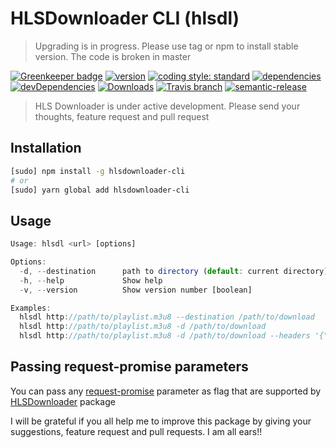# HLSDownloader CLI (hlsdl)

> Upgrading is in progress. Please use tag or npm to install stable version. The code is broken in master

[![Greenkeeper badge](https://badges.greenkeeper.io/nmrony/hlsdownloader-cli.svg)](https://greenkeeper.io/)
[![version][npm-version]][npm-url] [![coding style: standard][standard-svg]][standard-site] [![dependencies][npm-dependencies]][dep-status] [![devDependencies][npm-dev-dependencies]][devdep-status] [![Downloads][npm-total-downloads]][npm-url] [![Travis branch](https://img.shields.io/travis/nmrony/hlsdownloader-cli/master.svg?style=flat-square)](https://travis-ci.org/nmrony/hlsdownloader-cli)
[![semantic-release][semvarbadge]][npm-url]

> HLS Downloader is under active development. Please send your thoughts, feature request and pull request

## Installation

```sh
[sudo] npm install -g hlsdownloader-cli
# or
[sudo] yarn global add hlsdownloader-cli
```

## Usage

```js
Usage: hlsdl <url> [options]

Options:
  -d, --destination      path to directory (default: current directory)
  -h, --help             Show help
  -v, --version          Show version number [boolean]

Examples:
  hlsdl http://path/to/playlist.m3u8 --destination /path/to/download
  hlsdl http://path/to/playlist.m3u8 -d /path/to/download
  hlsdl http://path/to/playlist.m3u8 -d /path/to/download --headers '{"X-Powered-By": "Yay!!"}'
```

## Passing **request-promise** parameters

You can pass any [request-promise](https://github.com/request/request-promise) parameter as flag that are supported by
[HLSDownloader](https://github.com/nmrony/hlsdownloader) package

I will be grateful if you all help me to improve this package by giving your suggestions, feature request and
pull requests. I am all ears!!

[npm-badge]: https://nodei.co/npm/hlsdownloader-cli.png?compact=true
[npm-version]: https://img.shields.io/npm/v/hlsdownloader-cli.svg?style=flat-square
[npm-dependencies]: https://img.shields.io/david/nmrony/hlsdownloader-cli.svg?style=flat-square
[npm-dev-dependencies]: https://img.shields.io/david/dev/nmrony/hlsdownloader-cli.svg?style=flat-square
[npm-total-downloads]: https://img.shields.io/npm/dm/hlsdownloader-cli.svg?style=flat-square
[npm-url]: https://www.npmjs.com/package/hlsdownloader-cli
[dep-status]: https://david-dm.org/nmrony/hlsdownloader-cli#info=dependencies&view=table
[devdep-status]: https://david-dm.org/nmrony/hlsdownloader-cli#info=devDependencies&view=table
[standard-svg]: https://img.shields.io/badge/code%20style-standard-brightgreen.svg
[standard-site]: http://standardjs.com
[semvarbadge]: https://img.shields.io/badge/%20%20%F0%9F%93%A6%F0%9F%9A%80-semantic--release-e10079.svg
